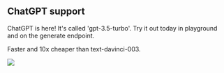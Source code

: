 ## ChatGPT support

ChatGPT is here! It's called 'gpt-3.5-turbo'. Try it out today in playground and on the generate endpoint.

Faster and 10x cheaper than text-davinci-003.

<img src="../../../assets/images/de17ce3-Screenshot_2023-03-02_at_10.11.13.png" />